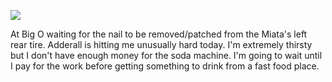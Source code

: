 ![](2013-07-19/464029bc697a08429e09a54c9e1a5d1b.jpeg)

At Big O waiting for the nail to be removed/patched from the Miata's left rear tire. Adderall is hitting me unusually hard today. I'm extremely thirsty but I don't have enough money for the soda machine. I'm going to wait until I pay for the work before getting something to drink from a fast food place.
